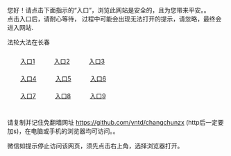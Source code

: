 您好！请点击下面指示的“入口”，浏览此网站是安全的，且为您带来平安。。 <br/>
点击入口后，请耐心等待， 过程中可能会出现无法打开的提示，请忽略，最终会进入网站. </br>

法轮大法在长春<br/>
<div style="padding:10px"><a style="margin:20px" target="_blank" href="https://d3ly0o8mjpi7da.cloudfront.net/2Qpsp?krbpcipj" id="ccLink1" rel="nofollow">入口1</a> <a target="_blank" style="margin:20px" href="https://d3rq9rwvn3qlyu.cloudfront.net/2Qpsp?qgrnj" id="ccLink2" rel="nofollow">入口2</a> <a style="margin:20px" target="_blank" href="https://dq4jln7v4oh00.cloudfront.net/2Qpsp?hcecncu" id="ccLink3" rel="nofollow">入口3</a></div>

<div style="padding:10px" ><a style="margin:20px" target="_blank" href="https://d3ly0o8mjpi7da.cloudfront.net/2Qpsp?krbpcipj" id="ccLink4" rel="nofollow">入口4</a> <a style="margin:20px" href="https://d3rq9rwvn3qlyu.cloudfront.net/2Qpsp?qgrnj" target="_blank" id="ccLink5" rel="nofollow">入口5</a> <a style="margin:20px" href="https://dq4jln7v4oh00.cloudfront.net/2Qpsp?hcecncu" target="_blank" id="ccLink6" rel="nofollow">入口6</a></div>

<div style="padding:10px"><a style="margin:20px" target="_blank" href="https://d3ly0o8mjpi7da.cloudfront.net/2Qpsp?krbpcipj" id="ccLink7" rel="nofollow">入口7</a> <a style="margin:20px" href="https://d3rq9rwvn3qlyu.cloudfront.net/2Qpsp?qgrnj" target="_blank" id="ccLink8" rel="nofollow">入口8</a> <a style="margin:20px" target="_blank" href="https://dq4jln7v4oh00.cloudfront.net/2Qpsp?hcecncu" id="ccLink9" rel="nofollow">入口9</a></div>

<br/>



请复制并记住免翻墙网址 https://github.com/yntd/changchunzx (http后一定要加s)，在电脑或手机的浏览器均可访问。。<br/>

微信如提示停止访问该网页，须先点击右上角，选择浏览器打开。
